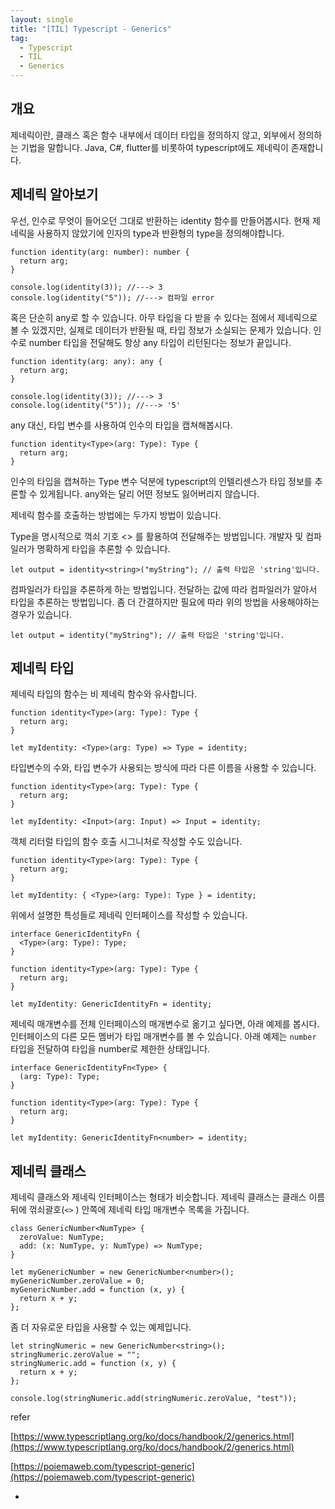 ```yaml
---
layout: single
title: "[TIL] Typescript - Generics"
tag:
  - Typescript
  - TIL
  - Generics
---
```


## 개요

제네릭이란, 클래스 혹은 함수 내부에서 데이터 타입을 정의하지 않고, 외부에서 정의하는 기법을 말합니다. Java, C#, flutter를 비롯하여 typescript에도 제네릭이 존재합니다.

## 제네릭 알아보기

우선, 인수로 무엇이 들어오던 그대로 반환하는 identity 함수를 만들어봅시다. 현재 제네릭을 사용하지 않았기에 인자의 type과 반환형의 type을 정의해야합니다.

```tsx
function identity(arg: number): number {
  return arg;
}
```

```tsx
console.log(identity(3)); //---> 3
console.log(identity("5")); //---> 컴파일 error
```

혹은 단순히 any로 할 수 있습니다. 아무 타입을 다 받을 수 있다는 점에서 제네릭으로 볼 수 있겠지만, 실제로 데이터가 반환될 때, 타입 정보가 소실되는 문제가 있습니다. 인수로 number 타입을 전달해도 항상 any 타입이 리턴된다는 정보가 끝입니다.

```tsx
function identity(arg: any): any {
  return arg;
}
```

```tsx
console.log(identity(3)); //---> 3
console.log(identity("5")); //---> '5'
```

any 대신, 타입 변수를 사용하여 인수의 타입을 캡쳐해봅시다.

```tsx
function identity<Type>(arg: Type): Type {
  return arg;
}
```

인수의 타입을 캡쳐하는 Type 변수 덕분에 typescript의 인텔리센스가 타입 정보를 추론할 수 있게됩니다. any와는 달리 어떤 정보도 잃어버리지 않습니다.

제네릭 함수를 호출하는 방법에는 두가지 방법이 있습니다.

Type을 명시적으로 꺽쇠 기호 <> 를 활용하여 전달해주는 방법입니다. 개발자 및 컴파일러가 명확하게 타입을 추론할 수 있습니다.

```tsx
let output = identity<string>("myString"); // 출력 타입은 'string'입니다.
```

컴파일러가 타입을 추론하게 하는 방법입니다. 전달하는 값에 따라 컴파일러가 알아서 타입을 추론하는 방법입니다. 좀 더 간결하지만 필요에 따라 위의 방법을 사용해야하는 경우가 있습니다.

```tsx
let output = identity("myString"); // 출력 타입은 'string'입니다.
```

## 제네릭 타입

제네릭 타입의 함수는 비 제네릭 함수와 유사합니다.

```tsx
function identity<Type>(arg: Type): Type {
  return arg;
}

let myIdentity: <Type>(arg: Type) => Type = identity;
```

타입변수의 수와, 타입 변수가 사용되는 방식에 따라 다른 이름을 사용할 수 있습니다.

```tsx
function identity<Type>(arg: Type): Type {
  return arg;
}

let myIdentity: <Input>(arg: Input) => Input = identity;
```

객체 리터럴 타입의 함수 호출 시그니처로 작성할 수도 있습니다.

```tsx
function identity<Type>(arg: Type): Type {
  return arg;
}

let myIdentity: { <Type>(arg: Type): Type } = identity;
```

위에서 설명한 특성들로 제네릭 인터페이스를 작성할 수 있습니다.

```tsx
interface GenericIdentityFn {
  <Type>(arg: Type): Type;
}

function identity<Type>(arg: Type): Type {
  return arg;
}

let myIdentity: GenericIdentityFn = identity;
```

제네릭 매개변수를 전체 인터페이스의 매개변수로 옮기고 싶다면, 아래 예제를 봅시다. 인터페이스의 다른 모든 멤버가 타입 매개변수를 볼 수 있습니다. 아래 예제는 `number` 타입을 전달하여 타입을 number로 제한한 상태입니다.

```tsx
interface GenericIdentityFn<Type> {
  (arg: Type): Type;
}

function identity<Type>(arg: Type): Type {
  return arg;
}

let myIdentity: GenericIdentityFn<number> = identity;
```

## 제네릭 클래스

제네릭 클래스와 제네릭 인터페이스는 형태가 비슷합니다. 제네릭 클래스는 클래스 이름 뒤에 꺾쇠괄호(`<>`
) 안쪽에 제네릭 타입 매개변수 목록을 가집니다.

```tsx
class GenericNumber<NumType> {
  zeroValue: NumType;
  add: (x: NumType, y: NumType) => NumType;
}

let myGenericNumber = new GenericNumber<number>();
myGenericNumber.zeroValue = 0;
myGenericNumber.add = function (x, y) {
  return x + y;
};
```

좀 더 자유로운 타입을 사용할 수 있는 예제입니다.

```tsx
let stringNumeric = new GenericNumber<string>();
stringNumeric.zeroValue = "";
stringNumeric.add = function (x, y) {
  return x + y;
};

console.log(stringNumeric.add(stringNumeric.zeroValue, "test"));
```

refer

[https://www.typescriptlang.org/ko/docs/handbook/2/generics.html](https://www.typescriptlang.org/ko/docs/handbook/2/generics.html)

[https://poiemaweb.com/typescript-generic](https://poiemaweb.com/typescript-generic)

-
